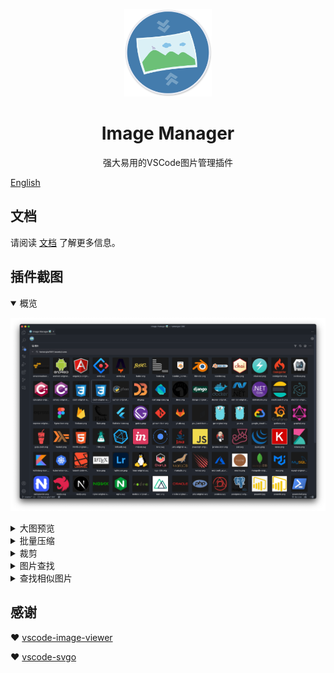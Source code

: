 <p align='center'>
  <a href='https://github.com/hemengke1997/vscode-image-manager' target="_blank" rel='noopener noreferrer'>
    <img width='140' src='./assets/logo.png' alt='logo' />
  </a>
</p>

<h1 align='center'>Image Manager</h1>

<p align='center'>强大易用的VSCode图片管理插件<p>

[English](./README.md)

## 文档

请阅读 [文档](https://hemengke1997.github.io/vscode-image-manager/zh/) 了解更多信息。

## 插件截图

<details open>
  <summary>概览</summary>

![overview](./screenshots/overview.png)

</details>

<details>
  <summary>大图预览</summary>

![preview](./screenshots/preview.png)

</details>

<details>
  <summary>批量压缩</summary>

![compression](./screenshots/compression.png)

</details>

<details>
  <summary>裁剪</summary>

![crop](./screenshots/crop.png)

</details>


<details>
  <summary>图片查找</summary>

![search](./screenshots/search.png)

</details>


<details>
  <summary>查找相似图片</summary>

![find-similarity](./screenshots/find-similarity.png)

</details>

## 感谢

❤️ [vscode-image-viewer](https://github.com/ZhangJian1713/vscode-image-viewer)

❤️ [vscode-svgo](https://github.com/1000ch/vscode-svgo)
